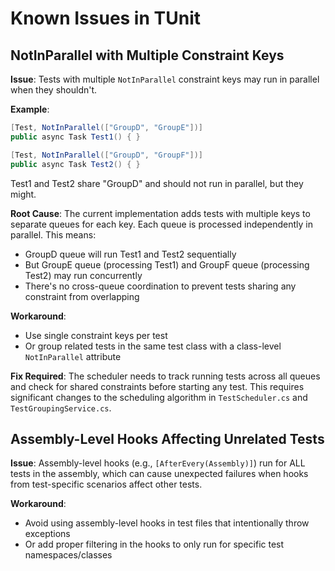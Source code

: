 # Known Issues in TUnit

## NotInParallel with Multiple Constraint Keys

**Issue**: Tests with multiple `NotInParallel` constraint keys may run in parallel when they shouldn't.

**Example**:
```csharp
[Test, NotInParallel(["GroupD", "GroupE"])]
public async Task Test1() { }

[Test, NotInParallel(["GroupD", "GroupF"])]  
public async Task Test2() { }
```

Test1 and Test2 share "GroupD" and should not run in parallel, but they might.

**Root Cause**: 
The current implementation adds tests with multiple keys to separate queues for each key. Each queue is processed independently in parallel. This means:
- GroupD queue will run Test1 and Test2 sequentially
- But GroupE queue (processing Test1) and GroupF queue (processing Test2) may run concurrently
- There's no cross-queue coordination to prevent tests sharing any constraint from overlapping

**Workaround**:
- Use single constraint keys per test
- Or group related tests in the same test class with a class-level `NotInParallel` attribute

**Fix Required**:
The scheduler needs to track running tests across all queues and check for shared constraints before starting any test. This requires significant changes to the scheduling algorithm in `TestScheduler.cs` and `TestGroupingService.cs`.

## Assembly-Level Hooks Affecting Unrelated Tests

**Issue**: Assembly-level hooks (e.g., `[AfterEvery(Assembly)]`) run for ALL tests in the assembly, which can cause unexpected failures when hooks from test-specific scenarios affect other tests.

**Workaround**: 
- Avoid using assembly-level hooks in test files that intentionally throw exceptions
- Or add proper filtering in the hooks to only run for specific test namespaces/classes